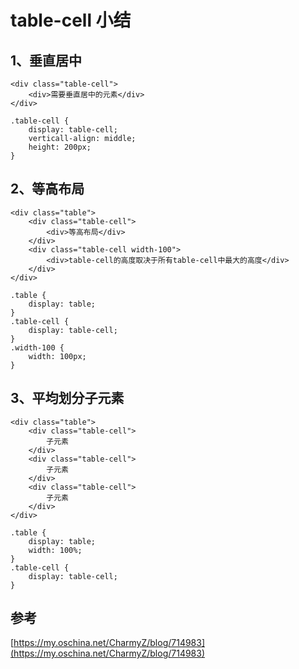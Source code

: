 # table-cell 小结

## 1、垂直居中

```
<div class="table-cell">
    <div>需要垂直居中的元素</div>
</div>
```

```
.table-cell {
    display: table-cell;
    verticall-align: middle;
    height: 200px;
}
```

## 2、等高布局

```
<div class="table">
    <div class="table-cell">
        <div>等高布局</div>
    </div>
    <div class="table-cell width-100">
        <div>table-cell的高度取决于所有table-cell中最大的高度</div>
    </div>
</div>
```

```
.table {
    display: table;
}
.table-cell {
    display: table-cell;
}
.width-100 {
    width: 100px;
}
```

## 3、平均划分子元素

```
<div class="table">
    <div class="table-cell">
        子元素
    </div>
    <div class="table-cell">
        子元素
    </div>
    <div class="table-cell">
        子元素
    </div>
</div>
```

```
.table {
    display: table;
    width: 100%;
}
.table-cell {
    display: table-cell;
}
```

## 参考

[https://my.oschina.net/CharmyZ/blog/714983](https://my.oschina.net/CharmyZ/blog/714983)



